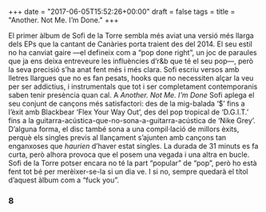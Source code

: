 +++
date = "2017-06-05T15:52:26+00:00"
draft = false
tags = 
title = "Another. Not Me. I’m Done."
+++
<!-- more -->

El primer àlbum de Sofi de la Torre sembla més aviat una versió més llarga dels EPs que la cantant de Canàries porta traient des del 2014. El seu estil no ha canviat gaire —el defineix com a “pop done right”, un joc de paraules que ja ens deixa entreveure les influències d’r&b que té el seu pop—, però la seva precisió s’ha anat fent més i més clara. Sofi escriu versos amb lletres llargues que no es fan pesats, hooks que no necessiten alçar la veu per ser addictius, i instrumentals que tot i ser completament contemporanis saben tenir presència quan cal. A *Another. Not Me. I’m Done* Sofi aplega el seu conjunt de cançons més satisfactori: des de la mig-balada ‘$’ fins a l’èxit amb Blackbear ‘Flex Your Way Out’, des del pop tropical de ‘D.G.I.T.’ fins a la guitarra-acústica-que-no-sona-a-guitarra-acústica de ‘Nike Grey’. D’alguna forma, el disc també sona a una compil·lació de millors èxits, perquè els singles previs al llançament s’ajunten amb cançons tan enganxoses que *haurien* d’haver estat singles. La durada de 31 minuts es fa curta, però alhora provoca que el posem una vegada i una altra en bucle. Sofi de la Torre potser encara no té la part “popular” de “pop”, però ho està fent tot bé per merèixer-se-la si un dia ve. I si no, sempre quedarà el títol d’aquest àlbum com a “fuck you”.

### 8